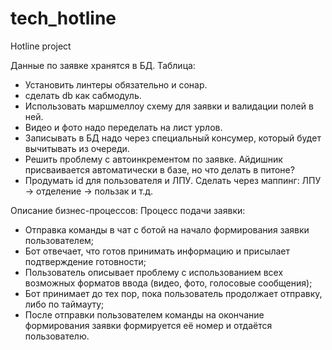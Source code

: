 # tech_hotline
Hotline project

Данные по заявке хранятся в БД. Таблица:

- Установить линтеры обязательно и сонар.
- сделать db как сабмодуль.
- Использовать маршмеллоу схему для заявки и валидации полей в ней.
- Видео и фото надо переделать на лист урлов.
- Записывать в БД надо через специальный консумер, который будет вычитывать из очереди.
- Решить проблему с автоинкрементом по заявке. Айдишник присваивается автоматически в базе, 
но что делать в питоне?
- Продумать id для пользователя и ЛПУ. Сделать через маппинг: ЛПУ -> отделение -> пользак и т.д.

Описание бизнес-процессов:
Процесс подачи заявки:
- Отправка команды в чат с ботой на начало формирования заявки пользователем;
- Бот отвечает, что готов принимать информацию и присылает подтверждение готовности;
- Пользователь описывает проблему с использованием всех возможных форматов ввода (видео, фото, голосовые сообщения);
- Бот принимает до тех пор, пока пользователь продолжает отправку, либо по таймауту;
- После отправки пользователем команды на окончание формирования заявки формируется её номер и отдаётся пользователю.